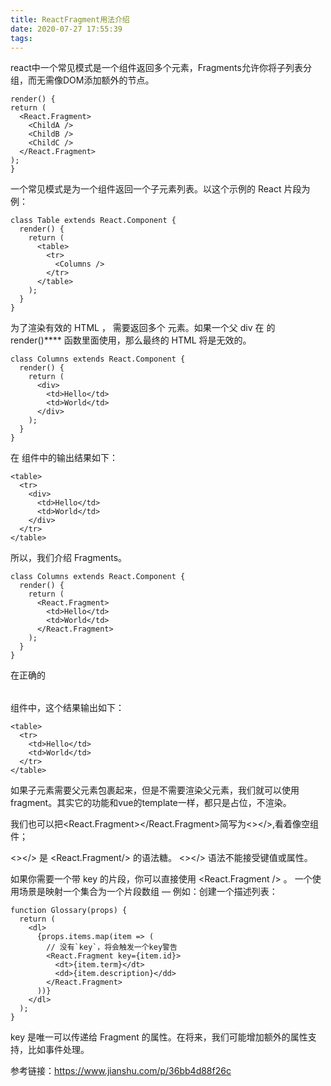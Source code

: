 ```yaml
---
title: ReactFragment用法介绍
date: 2020-07-27 17:55:39
tags:
---
```


react中一个常见模式是一个组件返回多个元素，Fragments允许你将子列表分组，而无需像DOM添加额外的节点。
```
render() {
return (
  <React.Fragment>
    <ChildA />
    <ChildB />
    <ChildC />
  </React.Fragment>
);
}
```
一个常见模式是为一个组件返回一个子元素列表。以这个示例的 React 片段为例：
```
class Table extends React.Component {
  render() {
    return (
      <table>
        <tr>
          <Columns />
        </tr>
      </table>
    );
  }
}
```
为了渲染有效的 HTML ， <Columns /> 需要返回多个 <td> 元素。如果一个父 div 在 <Columns /> 的 render()**** 函数里面使用，那么最终的 HTML 将是无效的。
```
class Columns extends React.Component {
  render() {
    return (
      <div>
        <td>Hello</td>
        <td>World</td>
      </div>
    );
  }
}
```
在 <Table /> 组件中的输出结果如下：
```
<table>
  <tr>
    <div>
      <td>Hello</td>
      <td>World</td>
    </div>
  </tr>
</table>
```
所以，我们介绍 Fragments。
```
class Columns extends React.Component {
  render() {
    return (
      <React.Fragment>
        <td>Hello</td>
        <td>World</td>
      </React.Fragment>
    );
  }
}
```
在正确的 <Table /> 组件中，这个结果输出如下：
```
<table>
  <tr>
    <td>Hello</td>
    <td>World</td>
  </tr>
</table>
```
如果子元素需要父元素包裹起来，但是不需要渲染父元素，我们就可以使用fragment。其实它的功能和vue的template一样，都只是占位，不渲染。

我们也可以把<React.Fragment></React.Fragment>简写为<></>,看着像空组件；

<></> 是 <React.Fragment/> 的语法糖。
<></> 语法不能接受键值或属性。

如果你需要一个带 key 的片段，你可以直接使用 <React.Fragment /> 。
一个使用场景是映射一个集合为一个片段数组 — 例如：创建一个描述列表：
```
function Glossary(props) {
  return (
    <dl>
      {props.items.map(item => (
        // 没有`key`，将会触发一个key警告
        <React.Fragment key={item.id}>
          <dt>{item.term}</dt>
          <dd>{item.description}</dd>
        </React.Fragment>
      ))}
    </dl>
  );
}
```
key 是唯一可以传递给 Fragment 的属性。在将来，我们可能增加额外的属性支持，比如事件处理。


参考链接：https://www.jianshu.com/p/36bb4d88f26c